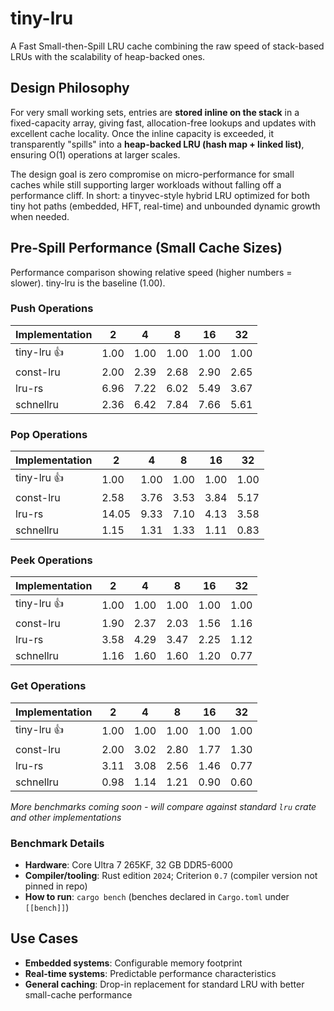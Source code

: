 # tiny-lru

A Fast Small-then-Spill LRU cache combining the raw speed of stack-based LRUs with the scalability of heap-backed ones.

## Design Philosophy

For very small working sets, entries are **stored inline on the stack** in a fixed-capacity array, giving fast, allocation-free lookups and updates with excellent cache locality. Once the inline capacity is exceeded, it transparently "spills" into a **heap-backed LRU (hash map + linked list)**, ensuring O(1) operations at larger scales.

The design goal is zero compromise on micro-performance for small caches while still supporting larger workloads without falling off a performance cliff. In short: a tinyvec-style hybrid LRU optimized for both tiny hot paths (embedded, HFT, real-time) and unbounded dynamic growth when needed.

## Pre-Spill Performance (Small Cache Sizes)

Performance comparison showing relative speed (higher numbers = slower). tiny-lru is the baseline (1.00).

### Push Operations
| Implementation | 2 | 4 | 8 | 16 | 32 |
|------------|------|------|------|------|------|
| tiny-lru 👍 | 1.00 | 1.00 | 1.00 | 1.00 | 1.00 |
| const-lru | 2.00 | 2.39 | 2.68 | 2.90 | 2.65 |
| lru-rs | 6.96 | 7.22 | 6.02 | 5.49 | 3.67 |
| schnellru | 2.36 | 6.42 | 7.84 | 7.66 | 5.61 |

### Pop Operations
| Implementation | 2 | 4 | 8 | 16 | 32 |
|------------|------|------|------|------|------|
| tiny-lru 👍 | 1.00 | 1.00 | 1.00 | 1.00 | 1.00 |
| const-lru | 2.58 | 3.76 | 3.53 | 3.84 | 5.17 |
| lru-rs | 14.05 | 9.33 | 7.10 | 4.13 | 3.58 |
| schnellru | 1.15 | 1.31 | 1.33 | 1.11 | 0.83 |

### Peek Operations
| Implementation | 2 | 4 | 8 | 16 | 32 |
|------------|------|------|------|------|------|
| tiny-lru 👍 | 1.00 | 1.00 | 1.00 | 1.00 | 1.00 |
| const-lru | 1.90 | 2.37 | 2.03 | 1.56 | 1.16 |
| lru-rs | 3.58 | 4.29 | 3.47 | 2.25 | 1.12 |
| schnellru | 1.16 | 1.60 | 1.60 | 1.20 | 0.77 |

### Get Operations
| Implementation | 2 | 4 | 8 | 16 | 32 |
|------------|------|------|------|------|------|
| tiny-lru 👍 | 1.00 | 1.00 | 1.00 | 1.00 | 1.00 |
| const-lru | 2.00 | 3.02 | 2.80 | 1.77 | 1.30 |
| lru-rs | 3.11 | 3.08 | 2.56 | 1.46 | 0.77 |
| schnellru | 0.98 | 1.14 | 1.21 | 0.90 | 0.60 |

*More benchmarks coming soon - will compare against standard `lru` crate and other implementations*

### Benchmark Details

- **Hardware**: Core Ultra 7 265KF, 32 GB DDR5-6000
- **Compiler/tooling**: Rust edition `2024`; Criterion `0.7` (compiler version not pinned in repo)
- **How to run**: `cargo bench` (benches declared in `Cargo.toml` under `[[bench]]`)

## Use Cases

- **Embedded systems**: Configurable memory footprint
- **Real-time systems**: Predictable performance characteristics
- **General caching**: Drop-in replacement for standard LRU with better small-cache performance
